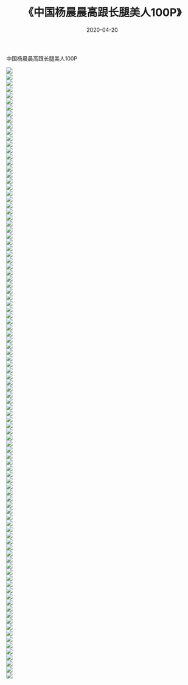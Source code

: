 ﻿---
layout: post
title:  《中国杨晨晨高跟长腿美人100P》
date:   2020-04-20
img: http://img.660000.xyz/Sharelink/性感/2020/中国杨晨晨高跟长腿美人100P/000.jpg
categories: [美女, 清纯, 唯美]
---

中国杨晨晨高跟长腿美人100P

  ![](http://img.660000.xyz/Sharelink/性感/2020/中国杨晨晨高跟长腿美人100P/001.jpg) <br> ![](http://img.660000.xyz/Sharelink/性感/2020/中国杨晨晨高跟长腿美人100P/002.jpg) <br> ![](http://img.660000.xyz/Sharelink/性感/2020/中国杨晨晨高跟长腿美人100P/003.jpg) <br> ![](http://img.660000.xyz/Sharelink/性感/2020/中国杨晨晨高跟长腿美人100P/004.jpg) <br> ![](http://img.660000.xyz/Sharelink/性感/2020/中国杨晨晨高跟长腿美人100P/005.jpg) <br> ![](http://img.660000.xyz/Sharelink/性感/2020/中国杨晨晨高跟长腿美人100P/006.jpg) <br> ![](http://img.660000.xyz/Sharelink/性感/2020/中国杨晨晨高跟长腿美人100P/007.jpg) <br> ![](http://img.660000.xyz/Sharelink/性感/2020/中国杨晨晨高跟长腿美人100P/008.jpg) <br> ![](http://img.660000.xyz/Sharelink/性感/2020/中国杨晨晨高跟长腿美人100P/009.jpg) <br> ![](http://img.660000.xyz/Sharelink/性感/2020/中国杨晨晨高跟长腿美人100P/010.jpg) <br> ![](http://img.660000.xyz/Sharelink/性感/2020/中国杨晨晨高跟长腿美人100P/011.jpg) <br> ![](http://img.660000.xyz/Sharelink/性感/2020/中国杨晨晨高跟长腿美人100P/012.jpg) <br> ![](http://img.660000.xyz/Sharelink/性感/2020/中国杨晨晨高跟长腿美人100P/013.jpg) <br> ![](http://img.660000.xyz/Sharelink/性感/2020/中国杨晨晨高跟长腿美人100P/014.jpg) <br> ![](http://img.660000.xyz/Sharelink/性感/2020/中国杨晨晨高跟长腿美人100P/015.jpg) <br> ![](http://img.660000.xyz/Sharelink/性感/2020/中国杨晨晨高跟长腿美人100P/016.jpg) <br> ![](http://img.660000.xyz/Sharelink/性感/2020/中国杨晨晨高跟长腿美人100P/017.jpg) <br> ![](http://img.660000.xyz/Sharelink/性感/2020/中国杨晨晨高跟长腿美人100P/018.jpg) <br> ![](http://img.660000.xyz/Sharelink/性感/2020/中国杨晨晨高跟长腿美人100P/019.jpg) <br> ![](http://img.660000.xyz/Sharelink/性感/2020/中国杨晨晨高跟长腿美人100P/020.jpg) <br> ![](http://img.660000.xyz/Sharelink/性感/2020/中国杨晨晨高跟长腿美人100P/021.jpg) <br> ![](http://img.660000.xyz/Sharelink/性感/2020/中国杨晨晨高跟长腿美人100P/022.jpg) <br> ![](http://img.660000.xyz/Sharelink/性感/2020/中国杨晨晨高跟长腿美人100P/023.jpg) <br> ![](http://img.660000.xyz/Sharelink/性感/2020/中国杨晨晨高跟长腿美人100P/024.jpg) <br> ![](http://img.660000.xyz/Sharelink/性感/2020/中国杨晨晨高跟长腿美人100P/025.jpg) <br> ![](http://img.660000.xyz/Sharelink/性感/2020/中国杨晨晨高跟长腿美人100P/026.jpg) <br> ![](http://img.660000.xyz/Sharelink/性感/2020/中国杨晨晨高跟长腿美人100P/027.jpg) <br> ![](http://img.660000.xyz/Sharelink/性感/2020/中国杨晨晨高跟长腿美人100P/028.jpg) <br> ![](http://img.660000.xyz/Sharelink/性感/2020/中国杨晨晨高跟长腿美人100P/029.jpg) <br> ![](http://img.660000.xyz/Sharelink/性感/2020/中国杨晨晨高跟长腿美人100P/030.jpg) <br> ![](http://img.660000.xyz/Sharelink/性感/2020/中国杨晨晨高跟长腿美人100P/031.jpg) <br> ![](http://img.660000.xyz/Sharelink/性感/2020/中国杨晨晨高跟长腿美人100P/032.jpg) <br> ![](http://img.660000.xyz/Sharelink/性感/2020/中国杨晨晨高跟长腿美人100P/033.jpg) <br> ![](http://img.660000.xyz/Sharelink/性感/2020/中国杨晨晨高跟长腿美人100P/034.jpg) <br> ![](http://img.660000.xyz/Sharelink/性感/2020/中国杨晨晨高跟长腿美人100P/035.jpg) <br> ![](http://img.660000.xyz/Sharelink/性感/2020/中国杨晨晨高跟长腿美人100P/036.jpg) <br> ![](http://img.660000.xyz/Sharelink/性感/2020/中国杨晨晨高跟长腿美人100P/037.jpg) <br> ![](http://img.660000.xyz/Sharelink/性感/2020/中国杨晨晨高跟长腿美人100P/038.jpg) <br> ![](http://img.660000.xyz/Sharelink/性感/2020/中国杨晨晨高跟长腿美人100P/039.jpg) <br> ![](http://img.660000.xyz/Sharelink/性感/2020/中国杨晨晨高跟长腿美人100P/040.jpg) <br> ![](http://img.660000.xyz/Sharelink/性感/2020/中国杨晨晨高跟长腿美人100P/041.jpg) <br> ![](http://img.660000.xyz/Sharelink/性感/2020/中国杨晨晨高跟长腿美人100P/042.jpg) <br> ![](http://img.660000.xyz/Sharelink/性感/2020/中国杨晨晨高跟长腿美人100P/043.jpg) <br> ![](http://img.660000.xyz/Sharelink/性感/2020/中国杨晨晨高跟长腿美人100P/044.jpg) <br> ![](http://img.660000.xyz/Sharelink/性感/2020/中国杨晨晨高跟长腿美人100P/045.jpg) <br> ![](http://img.660000.xyz/Sharelink/性感/2020/中国杨晨晨高跟长腿美人100P/046.jpg) <br> ![](http://img.660000.xyz/Sharelink/性感/2020/中国杨晨晨高跟长腿美人100P/047.jpg) <br> ![](http://img.660000.xyz/Sharelink/性感/2020/中国杨晨晨高跟长腿美人100P/048.jpg) <br> ![](http://img.660000.xyz/Sharelink/性感/2020/中国杨晨晨高跟长腿美人100P/049.jpg) <br> ![](http://img.660000.xyz/Sharelink/性感/2020/中国杨晨晨高跟长腿美人100P/050.jpg) <br> ![](http://img.660000.xyz/Sharelink/性感/2020/中国杨晨晨高跟长腿美人100P/051.jpg) <br> ![](http://img.660000.xyz/Sharelink/性感/2020/中国杨晨晨高跟长腿美人100P/052.jpg) <br> ![](http://img.660000.xyz/Sharelink/性感/2020/中国杨晨晨高跟长腿美人100P/053.jpg) <br> ![](http://img.660000.xyz/Sharelink/性感/2020/中国杨晨晨高跟长腿美人100P/054.jpg) <br> ![](http://img.660000.xyz/Sharelink/性感/2020/中国杨晨晨高跟长腿美人100P/055.jpg) <br> ![](http://img.660000.xyz/Sharelink/性感/2020/中国杨晨晨高跟长腿美人100P/056.jpg) <br> ![](http://img.660000.xyz/Sharelink/性感/2020/中国杨晨晨高跟长腿美人100P/057.jpg) <br> ![](http://img.660000.xyz/Sharelink/性感/2020/中国杨晨晨高跟长腿美人100P/058.jpg) <br> ![](http://img.660000.xyz/Sharelink/性感/2020/中国杨晨晨高跟长腿美人100P/059.jpg) <br> ![](http://img.660000.xyz/Sharelink/性感/2020/中国杨晨晨高跟长腿美人100P/060.jpg) <br> ![](http://img.660000.xyz/Sharelink/性感/2020/中国杨晨晨高跟长腿美人100P/061.jpg) <br> ![](http://img.660000.xyz/Sharelink/性感/2020/中国杨晨晨高跟长腿美人100P/062.jpg) <br> ![](http://img.660000.xyz/Sharelink/性感/2020/中国杨晨晨高跟长腿美人100P/063.jpg) <br> ![](http://img.660000.xyz/Sharelink/性感/2020/中国杨晨晨高跟长腿美人100P/064.jpg) <br> ![](http://img.660000.xyz/Sharelink/性感/2020/中国杨晨晨高跟长腿美人100P/065.jpg) <br> ![](http://img.660000.xyz/Sharelink/性感/2020/中国杨晨晨高跟长腿美人100P/066.jpg) <br> ![](http://img.660000.xyz/Sharelink/性感/2020/中国杨晨晨高跟长腿美人100P/067.jpg) <br> ![](http://img.660000.xyz/Sharelink/性感/2020/中国杨晨晨高跟长腿美人100P/068.jpg) <br> ![](http://img.660000.xyz/Sharelink/性感/2020/中国杨晨晨高跟长腿美人100P/069.jpg) <br> ![](http://img.660000.xyz/Sharelink/性感/2020/中国杨晨晨高跟长腿美人100P/070.jpg) <br> ![](http://img.660000.xyz/Sharelink/性感/2020/中国杨晨晨高跟长腿美人100P/071.jpg) <br> ![](http://img.660000.xyz/Sharelink/性感/2020/中国杨晨晨高跟长腿美人100P/072.jpg) <br> ![](http://img.660000.xyz/Sharelink/性感/2020/中国杨晨晨高跟长腿美人100P/073.jpg) <br> ![](http://img.660000.xyz/Sharelink/性感/2020/中国杨晨晨高跟长腿美人100P/074.jpg) <br> ![](http://img.660000.xyz/Sharelink/性感/2020/中国杨晨晨高跟长腿美人100P/075.jpg) <br> ![](http://img.660000.xyz/Sharelink/性感/2020/中国杨晨晨高跟长腿美人100P/076.jpg) <br> ![](http://img.660000.xyz/Sharelink/性感/2020/中国杨晨晨高跟长腿美人100P/077.jpg) <br> ![](http://img.660000.xyz/Sharelink/性感/2020/中国杨晨晨高跟长腿美人100P/078.jpg) <br> ![](http://img.660000.xyz/Sharelink/性感/2020/中国杨晨晨高跟长腿美人100P/079.jpg) <br> ![](http://img.660000.xyz/Sharelink/性感/2020/中国杨晨晨高跟长腿美人100P/080.jpg) <br> ![](http://img.660000.xyz/Sharelink/性感/2020/中国杨晨晨高跟长腿美人100P/081.jpg) <br> ![](http://img.660000.xyz/Sharelink/性感/2020/中国杨晨晨高跟长腿美人100P/082.jpg) <br> ![](http://img.660000.xyz/Sharelink/性感/2020/中国杨晨晨高跟长腿美人100P/083.jpg) <br> ![](http://img.660000.xyz/Sharelink/性感/2020/中国杨晨晨高跟长腿美人100P/084.jpg) <br> ![](http://img.660000.xyz/Sharelink/性感/2020/中国杨晨晨高跟长腿美人100P/085.jpg) <br> ![](http://img.660000.xyz/Sharelink/性感/2020/中国杨晨晨高跟长腿美人100P/086.jpg) <br> ![](http://img.660000.xyz/Sharelink/性感/2020/中国杨晨晨高跟长腿美人100P/087.jpg) <br> ![](http://img.660000.xyz/Sharelink/性感/2020/中国杨晨晨高跟长腿美人100P/088.jpg) <br> ![](http://img.660000.xyz/Sharelink/性感/2020/中国杨晨晨高跟长腿美人100P/089.jpg) <br> ![](http://img.660000.xyz/Sharelink/性感/2020/中国杨晨晨高跟长腿美人100P/090.jpg) <br> ![](http://img.660000.xyz/Sharelink/性感/2020/中国杨晨晨高跟长腿美人100P/091.jpg) <br> ![](http://img.660000.xyz/Sharelink/性感/2020/中国杨晨晨高跟长腿美人100P/092.jpg) <br> ![](http://img.660000.xyz/Sharelink/性感/2020/中国杨晨晨高跟长腿美人100P/093.jpg) <br> ![](http://img.660000.xyz/Sharelink/性感/2020/中国杨晨晨高跟长腿美人100P/094.jpg) <br> ![](http://img.660000.xyz/Sharelink/性感/2020/中国杨晨晨高跟长腿美人100P/095.jpg) <br> ![](http://img.660000.xyz/Sharelink/性感/2020/中国杨晨晨高跟长腿美人100P/096.jpg) <br> ![](http://img.660000.xyz/Sharelink/性感/2020/中国杨晨晨高跟长腿美人100P/097.jpg) <br> ![](http://img.660000.xyz/Sharelink/性感/2020/中国杨晨晨高跟长腿美人100P/098.jpg) <br> ![](http://img.660000.xyz/Sharelink/性感/2020/中国杨晨晨高跟长腿美人100P/099.jpg) <br> ![](http://img.660000.xyz/Sharelink/性感/2020/中国杨晨晨高跟长腿美人100P/100.jpg) <br>